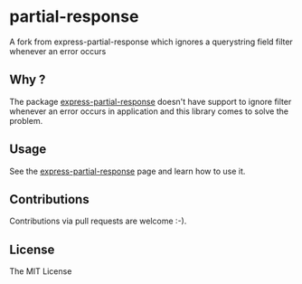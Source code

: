 # partial-response

A fork from express-partial-response which ignores a querystring field filter whenever an error occurs

## Why ?

The package [express-partial-response](https://github.com/nemtsov/express-partial-response) doesn't have  support to ignore filter whenever an error occurs in application and this library comes to solve the problem.

## Usage 

See the [express-partial-response](https://github.com/nemtsov/express-partial-response) page and learn how to use it.

## Contributions

Contributions via pull requests are welcome :-).

## License

The MIT License